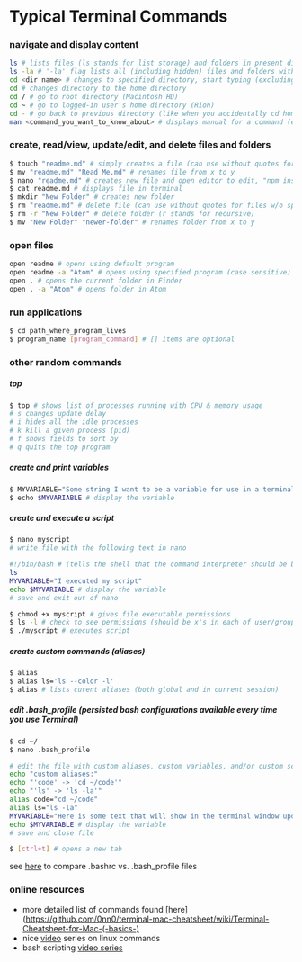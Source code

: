 # Typical Terminal Commands

### navigate and display content
``` sh
ls # lists files (ls stands for list storage) and folders in present directory
ls -la # '-la' flag lists all (including hidden) files and folders with detailed view
cd <dir name> # changes to specified directory, start typing (excluding "<"), then press tab to autocomplete
cd # changes directory to the home directory
cd / # go to root directory (Macintosh HD)
cd ~ # go to logged-in user's home directory (Rion)
cd - # go back to previous directory (like when you accidentally cd home and want to go back)
man <command_you_want_to_know_about> # displays manual for a command (e.g. man ls)
```

### create, read/view, update/edit, and delete files and folders
``` sh
$ touch "readme.md" # simply creates a file (can use without quotes for files w/o spaces)
$ mv "readme.md" "Read Me.md" # renames file from x to y
$ nano "readme.md" # creates new file and open editor to edit, "npm install nano" to get nano
$ cat readme.md # displays file in terminal
$ mkdir "New Folder" # creates new folder
$ rm "readme.md" # delete file (can use without quotes for files w/o spaces)
$ rm -r "New Folder" # delete folder (r stands for recursive)
$ mv "New Folder" "newer-folder" # renames folder from x to y
```

### open files
``` sh
open readme # opens using default program
open readme -a "Atom" # opens using specified program (case sensitive)
open . # opens the current folder in Finder
open . -a "Atom" # opens folder in Atom

```

### run applications
``` sh
$ cd path_where_program_lives
$ program_name [program_command] # [] items are optional
```

### other random commands
##### top
``` sh
$ top # shows list of processes running with CPU & memory usage
# s changes update delay
# i hides all the idle processes
# k kill a given process (pid)
# f shows fields to sort by
# q quits the top program
```
##### create and print variables
``` sh
$ MYVARIABLE="Some string I want to be a variable for use in a terminal session" # ends when the terminal is closed
$ echo $MYVARIABLE # display the variable
```

##### create and execute a script
``` sh
$ nano myscript
# write file with the following text in nano

#!/bin/bash # (tells the shell that the command interpreter should be bash)
ls
MYVARIABLE="I executed my script"
echo $MYVARIABLE # display the variable
# save and exit out of nano

$ chmod +x myscript # gives file executable permissions
$ ls -l # check to see permissions (should be x's in each of user/group/everyone fields)
$ ./myscript # executes script  
```

##### create custom commands (aliases)
``` sh
$ alias
$ alias ls='ls --color -l'
$ alias # lists curent aliases (both global and in current session)
```

##### edit .bash_profile (persisted bash configurations available every time you use Terminal)
``` sh
$ cd ~/
$ nano .bash_profile

# edit the file with custom aliases, custom variables, and/or custom scrips, for example
echo "custom aliases:"
echo "'code' -> 'cd ~/code'"
echo "'ls' -> 'ls -la'"
alias code="cd ~/code"
alias ls="ls -la"
MYVARIABLE="Here is some text that will show in the terminal window upon open"
echo $MYVARIABLE # display the variable
# save and close file

$ [ctrl+t] # opens a new tab
```
see [here](http://www.joshstaiger.org/archives/2005/07/bash_profile_vs.html) to compare .bashrc vs. .bash_profile files

### online resources
* more detailed list of commands found [here](https://github.com/0nn0/terminal-mac-cheatsheet/wiki/Terminal-Cheatsheet-for-Mac-(-basics-)
* nice [video](https://www.youtube.com/watch?v=1PoQUmy4X2M&index=19&list=PLpKIAFYBxQOWzJjInMUaKtamCshDmLjej) series on linux commands
* bash scripting [video series](https://www.youtube.com/watch?v=NWWvZa-qlRE&list=PLT98CRl2KxKHdOpQ-uI2QuNcQ0aEAe5bN&index=38)
